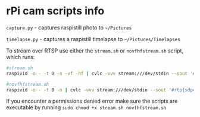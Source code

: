 # rPi cam scripts info

`capture.py` - captures raspistill photo to `~/Pictures`

`timelapse.py` - captures a raspistill timelapse to `~/Pictures/Timelapses`

To stream over RTSP use either the `stream.sh` or `novfhfstream.sh` script, which runs:

``` bash
#stream.sh
raspivid -o - -t 0 -n -vf -hf | cvlc -vvv stream:///dev/stdin --sout '#rtp{sdp=rtsp://:8554/}' :demux=h264

#novfhfstream.sh
raspivid -o - -t 0 -n | cvlc -vvv stream:///dev/stdin --sout '#rtp{sdp=rtsp://:8554/}' :demux=h264
```

If you encounter a permissions denied error make sure the scripts are executable by running `sudo chmod +x stream.sh novfhfstream.sh`